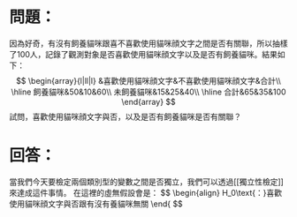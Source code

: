 # 問題：
因為好奇，有沒有飼養貓咪跟喜不喜歡使用貓咪顔文字之間是否有關聯，所以抽樣了100人，記錄了觀測對象是否喜歡使用貓咪顔文字以及是否有飼養貓咪。結果如下：
$$
\begin{array}{l|ll|l}
&喜歡使用貓咪顔文字&不喜歡使用貓咪顔文字&合計\\
\hline
飼養貓咪&50&10&60\\
未飼養貓咪&15&25&40\\
\hline
合計&65&35&100
\end{array}
$$
試問，喜歡使用貓咪顔文字與否，以及是否有飼養貓咪是否有關聯？
# 回答：
當我們今天要檢定兩個類別型的變數之間是否獨立，我們可以透過[[獨立性檢定]]來達成這件事情。
在這裡的虛無假設會是：
$$
\begin{align}
H_0\text{：}喜歡使用貓咪顔文字與否跟有沒有養貓咪無關
\end{
$$
